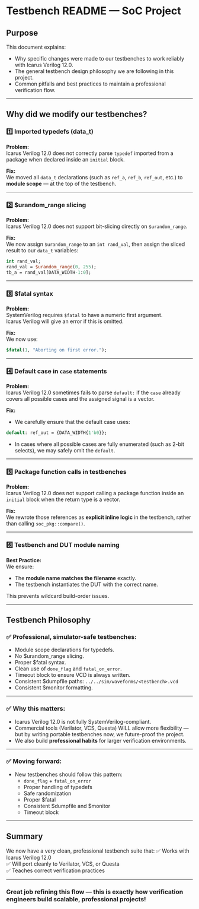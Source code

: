 

# Testbench README — SoC Project

## Purpose

This document explains:
- Why specific changes were made to our testbenches to work reliably with Icarus Verilog 12.0.
- The general testbench design philosophy we are following in this project.
- Common pitfalls and best practices to maintain a professional verification flow.

---

## Why did we modify our testbenches?

### 1️⃣ Imported typedefs (data_t)

**Problem:**  
Icarus Verilog 12.0 does not correctly parse `typedef` imported from a package when declared inside an `initial` block.

**Fix:**  
We moved all `data_t` declarations (such as `ref_a`, `ref_b`, `ref_out`, etc.) to **module scope** — at the top of the testbench.

---

### 2️⃣ $urandom_range slicing

**Problem:**  
Icarus Verilog 12.0 does not support bit-slicing directly on `$urandom_range`.

**Fix:**  
We now assign `$urandom_range` to an `int rand_val`, then assign the sliced result to our `data_t` variables:

```systemverilog
int rand_val;
rand_val = $urandom_range(0, 255);
tb_a = rand_val[DATA_WIDTH-1:0];
```

---

### 3️⃣ $fatal syntax

**Problem:**  
SystemVerilog requires `$fatal` to have a numeric first argument.  
Icarus Verilog will give an error if this is omitted.

**Fix:**  
We now use:

```systemverilog
$fatal(1, "Aborting on first error.");
```

---

### 4️⃣ Default case in `case` statements

**Problem:**  
Icarus Verilog 12.0 sometimes fails to parse `default:` if the `case` already covers all possible cases and the assigned signal is a vector.

**Fix:**  
- We carefully ensure that the default case uses:

```systemverilog
default: ref_out = {DATA_WIDTH{1'b0}};
```

- In cases where all possible cases are fully enumerated (such as 2-bit selects), we may safely omit the `default`.

---

### 5️⃣ Package function calls in testbenches

**Problem:**  
Icarus Verilog 12.0 does not support calling a package function inside an `initial` block when the return type is a vector.

**Fix:**  
We rewrote those references as **explicit inline logic** in the testbench, rather than calling `soc_pkg::compare()`.

---

### 6️⃣ Testbench and DUT module naming

**Best Practice:**  
We ensure:
- The **module name matches the filename** exactly.
- The testbench instantiates the DUT with the correct name.

This prevents wildcard build-order issues.

---

## Testbench Philosophy

### ✅ Professional, simulator-safe testbenches:
- Module scope declarations for typedefs.
- No $urandom_range slicing.
- Proper $fatal syntax.
- Clean use of `done_flag` and `fatal_on_error`.
- Timeout block to ensure VCD is always written.
- Consistent $dumpfile paths: `../../sim/waveforms/<testbench>.vcd`
- Consistent $monitor formatting.

---

### ✅ Why this matters:

- Icarus Verilog 12.0 is not fully SystemVerilog-compliant.
- Commercial tools (Verilator, VCS, Questa) WILL allow more flexibility — but by writing portable testbenches now, we future-proof the project.
- We also build **professional habits** for larger verification environments.

---

### ✅ Moving forward:

- New testbenches should follow this pattern:
  - `done_flag` + `fatal_on_error`
  - Proper handling of typedefs
  - Safe randomization
  - Proper $fatal
  - Consistent $dumpfile and $monitor
  - Timeout block

---

## Summary

We now have a very clean, professional testbench suite that:
✅ Works with Icarus Verilog 12.0  
✅ Will port cleanly to Verilator, VCS, or Questa  
✅ Teaches correct verification practices  

---

### Great job refining this flow — this is exactly how verification engineers build scalable, professional projects!
